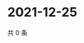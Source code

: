 # 2021-12-25

共 0 条

<!-- BEGIN WEIBO -->
<!-- 最后更新时间 Sat Dec 25 2021 03:12:17 GMT+0800 (China Standard Time) -->

<!-- END WEIBO -->
